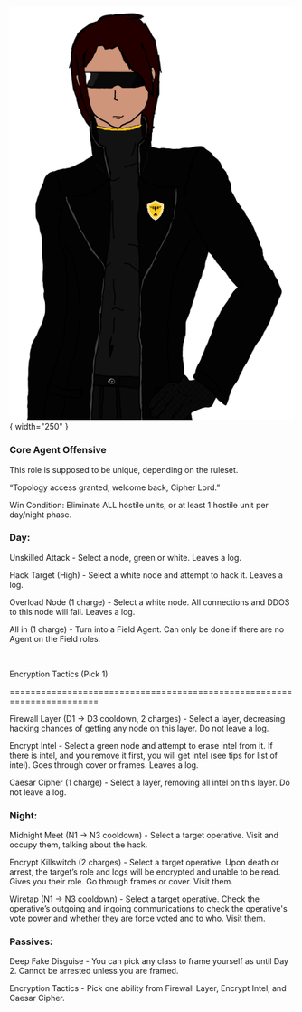 ![cipherlord.png](Images/cipherlord.png){ width="250" }

### **Core Agent Offensive**

This role is supposed to be unique, depending on the ruleset.

“Topology access granted, welcome back, Cipher Lord.”

Win Condition: Eliminate ALL hostile units, or at least 1 hostile unit per day/night phase.

### **Day:**

Unskilled Attack - Select a node, green or white. Leaves a log.

Hack Target (High) - Select a white node and attempt to hack it. Leaves a log.

Overload Node (1 charge) - Select a white node. All connections and DDOS to this node will fail. Leaves a log.

All in (1 charge) - Turn into a Field Agent. Can only be done if there are no Agent on the Field roles.

<br>

Encryption Tactics (Pick 1)

=======================================================================

Firewall Layer (D1 -> D3 cooldown, 2 charges) - Select a layer, decreasing hacking chances of getting any node on this layer. Do not leave a log.

Encrypt Intel - Select a green node and attempt to erase intel from it. If there is intel, and you remove it first, you will get intel (see tips for list of intel). Goes through cover or frames. Leaves a log.

Caesar Cipher (1 charge) - Select a layer, removing all intel on this layer. Do not leave a log.

### **Night:**

Midnight Meet (N1 -> N3 cooldown) - Select a target operative. Visit and occupy them, talking about the hack. 

Encrypt Killswitch (2 charges) - Select a target operative. Upon death or arrest, the target’s role and logs will be encrypted and unable to be read. Gives you their role. Go through frames or cover. Visit them.

Wiretap (N1 -> N3 cooldown) - Select a target operative. Check the operative’s outgoing and ingoing communications to check the operative's vote power and whether they are force voted and to who. Visit them.

### **Passives:**

Deep Fake Disguise - You can pick any class to frame yourself as until Day 2. Cannot be arrested unless you are framed.

Encryption Tactics - Pick one ability from Firewall Layer, Encrypt Intel, and Caesar Cipher.